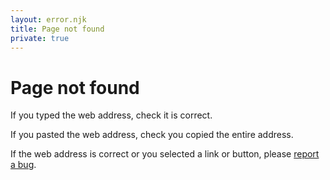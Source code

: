 ```yaml
---
layout: error.njk
title: Page not found
private: true
---
```


# Page not found

If you typed the web address, check it is correct.

If you pasted the web address, check you copied the entire address.

If the web address is correct or you selected a link or button, please [report a bug](https://github.com/nationalarchives/design-system/issues/new?assignees=ahosgood&labels=bug&projects=&template=bug.yml&title=).
